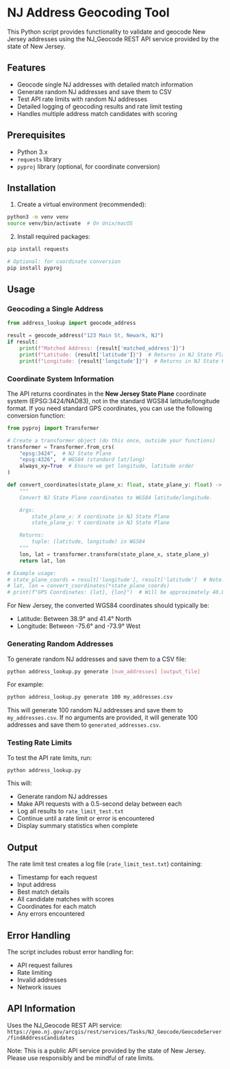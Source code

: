 # NJ Address Geocoding Tool

This Python script provides functionality to validate and geocode New Jersey addresses using the NJ_Geocode REST API service provided by the state of New Jersey.

## Features

- Geocode single NJ addresses with detailed match information
- Generate random NJ addresses and save them to CSV
- Test API rate limits with random NJ addresses
- Detailed logging of geocoding results and rate limit testing
- Handles multiple address match candidates with scoring

## Prerequisites

- Python 3.x
- `requests` library
- `pyproj` library (optional, for coordinate conversion)

## Installation

1. Create a virtual environment (recommended):

```bash
python3 -m venv venv
source venv/bin/activate  # On Unix/macOS
```

2. Install required packages:

```bash
pip install requests

# Optional: for coordinate conversion
pip install pyproj
```

## Usage

### Geocoding a Single Address

```python
from address_lookup import geocode_address

result = geocode_address("123 Main St, Newark, NJ")
if result:
    print(f"Matched Address: {result['matched_address']}")
    print(f"Latitude: {result['latitude']}")  # Returns in NJ State Plane coordinates
    print(f"Longitude: {result['longitude']}")  # Returns in NJ State Plane coordinates
```

### Coordinate System Information

The API returns coordinates in the **New Jersey State Plane** coordinate system (EPSG:3424/NAD83), not in the standard WGS84 latitude/longitude format. If you need standard GPS coordinates, you can use the following conversion function:

```python
from pyproj import Transformer

# Create a transformer object (do this once, outside your functions)
transformer = Transformer.from_crs(
    "epsg:3424",  # NJ State Plane
    "epsg:4326",  # WGS84 (standard lat/long)
    always_xy=True  # Ensure we get longitude, latitude order
)

def convert_coordinates(state_plane_x: float, state_plane_y: float) -> tuple[float, float]:
    """
    Convert NJ State Plane coordinates to WGS84 latitude/longitude.

    Args:
        state_plane_x: X coordinate in NJ State Plane
        state_plane_y: Y coordinate in NJ State Plane

    Returns:
        tuple: (latitude, longitude) in WGS84
    """
    lon, lat = transformer.transform(state_plane_x, state_plane_y)
    return lat, lon

# Example usage:
# state_plane_coords = result['longitude'], result['latitude']  # Note: x=longitude, y=latitude
# lat, lon = convert_coordinates(*state_plane_coords)
# print(f"GPS Coordinates: {lat}, {lon}")  # Will be approximately 40.89, -74.48 for central NJ
```

For New Jersey, the converted WGS84 coordinates should typically be:

- Latitude: Between 38.9° and 41.4° North
- Longitude: Between -75.6° and -73.9° West

### Generating Random Addresses

To generate random NJ addresses and save them to a CSV file:

```bash
python address_lookup.py generate [num_addresses] [output_file]
```

For example:

```bash
python address_lookup.py generate 100 my_addresses.csv
```

This will generate 100 random NJ addresses and save them to `my_addresses.csv`. If no arguments are provided, it will generate 100 addresses and save them to `generated_addresses.csv`.

### Testing Rate Limits

To test the API rate limits, run:

```bash
python address_lookup.py
```

This will:

- Generate random NJ addresses
- Make API requests with a 0.5-second delay between each
- Log all results to `rate_limit_test.txt`
- Continue until a rate limit or error is encountered
- Display summary statistics when complete

## Output

The rate limit test creates a log file (`rate_limit_test.txt`) containing:

- Timestamp for each request
- Input address
- Best match details
- All candidate matches with scores
- Coordinates for each match
- Any errors encountered

## Error Handling

The script includes robust error handling for:

- API request failures
- Rate limiting
- Invalid addresses
- Network issues

## API Information

Uses the NJ_Geocode REST API service:
`https://geo.nj.gov/arcgis/rest/services/Tasks/NJ_Geocode/GeocodeServer/findAddressCandidates`

Note: This is a public API service provided by the state of New Jersey. Please use responsibly and be mindful of rate limits.
